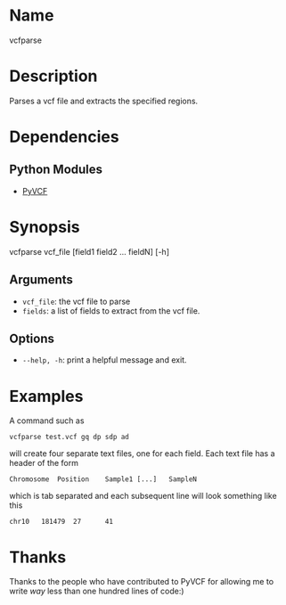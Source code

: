 # Name
vcfparse

# Description
Parses a vcf file and extracts the specified regions.

# Dependencies
## Python Modules
* [PyVCF](https://github.com/jamescasbon/PyVCF)

# Synopsis
vcfparse vcf_file [field1 field2 ... fieldN] [-h]

## Arguments
* `vcf_file`: the vcf file to parse
* `fields`: a list of fields to extract from the vcf file.

## Options
* `--help, -h`: print a helpful message and exit.

# Examples
A command such as

    vcfparse test.vcf gq dp sdp ad

will create four separate text files, one for each field. Each text file has a
header of the form

    Chromosome  Position    Sample1 [...]   SampleN

which is tab separated and each subsequent line will look something like this

    chr10   181479  27      41


# Thanks
Thanks to the people who have contributed to PyVCF for allowing me to write
_way_ less than one hundred lines of code:)
